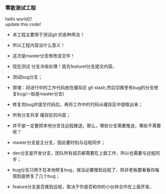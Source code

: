 ### 零散测试工程

hello world2!  
update this code!

* 本工程主要用于测试git 的各种用法！
* 所以工程内容没什么意义！

* 这次是master分支修改该文件！

* 现在测试 分支冲突处理！首先featurel分支提交内容。

* 测试bug分支；
* 原理：将进行中的工作代码放在缓存区 git stash,然后切换至有bug的分支修复bug(一般是master分支)
* 修复完bug并提交代码后，再将工作中的代码从缓存区中提取出来；
* 所有分支共享 缓存区的内容；

* 并不是一定要把本地分支往远程推送，那么，哪些分支需要推送，哪些不需要呢？

* master分支是主分支，因此要时刻与远程同步；

* dev分支是开发分支，团队所有成员都需要在上面工作，所以也需要与远程同步；

* bug分支只用于在本地修复bug，就没必要推到远程了，除非老板要看看你每周到底修复了几个bug；

* feature分支是否推到远程，取决于你是否和你的小伙伴合作在上面开发。

